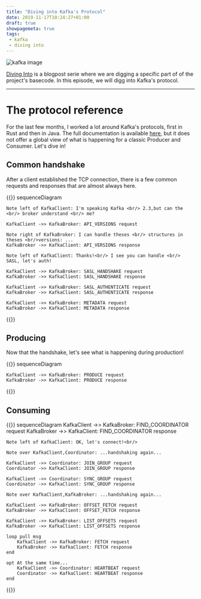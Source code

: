 ```yaml
---
title: "Diving into Kafka's Protocol"
date: 2019-11-17T10:24:27+01:00
draft: true
showpagemeta: true
tags:
 - kafka
 - diving into
---
```


![kafka image](/posts/diving-into-kafka-protocol/img/kafka.png)

[Diving Into](/tags/diving-into/) is a blogpost serie where we are digging a specific part of of the project's basecode. In this episode, we will digg into Kafka's protocol.

---

# The protocol reference

For the last few months, I worked a lot around Kafka's protocols, first in Rust and then in Java. The full documentation is available [here](https://kafka.apache.org/protocol.html), but it does not offer a global view of what is happening for a classic Producer and Consumer. Let's dive in!

## Common handshake

After a client established the TCP connection, there is a few common requests and responses that are almost always here.


{{<mermaid>}}
sequenceDiagram

    Note left of KafkaClient: I'm speaking Kafka <br/> 2.3,but can the <br/> broker understand <br/> me?

    KafkaClient ->> KafkaBroker: API_VERSIONS request

    Note right of KafkaBroker: I can handle theses <br/> structures in theses <br/>versions: ...
    KafkaBroker ->> KafkaClient: API_VERSIONS response

    Note left of KafkaClient: Thanks!<br/> I see you can handle <br/> SASL, let's auth!

    KafkaClient ->> KafkaBroker: SASL_HANDSHAKE request
    KafkaBroker ->> KafkaClient: SASL_HANDSHAKE response

    KafkaClient ->> KafkaBroker: SASL_AUTHENTICATE request
    KafkaBroker ->> KafkaClient: SASL_AUTHENTICATE response

    KafkaClient ->> KafkaBroker: METADATA request
    KafkaBroker ->> KafkaClient: METADATA response
{{</mermaid>}}

## Producing

Now that the handshake, let's see what is happening during production!

{{<mermaid>}}
sequenceDiagram

    KafkaClient ->> KafkaBroker: PRODUCE request
    KafkaBroker ->> KafkaClient: PRODUCE response
{{</mermaid>}}

## Consuming


{{<mermaid>}}
sequenceDiagram
    KafkaClient ->> KafkaBroker: FIND_COORDINATOR request
    KafkaBroker ->> KafkaClient: FIND_COORDINATOR response

    Note left of KafkaClient: OK, let's connect!<br/>

    Note over KafkaClient,Coordinator: ...handshaking again...

    KafkaClient ->> Coordinator: JOIN_GROUP request
    Coordinator ->> KafkaClient: JOIN_GROUP response

    KafkaClient ->> Coordinator: SYNC_GROUP request
    Coordinator ->> KafkaClient: SYNC_GROUP response

    Note over KafkaClient,KafkaBroker: ...handshaking again...

    KafkaClient ->> KafkaBroker: OFFSET_FETCH request
    KafkaBroker ->> KafkaClient: OFFSET_FETCH response

    KafkaClient ->> KafkaBroker: LIST_OFFSETS request
    KafkaBroker ->> KafkaClient: LIST_OFFSETS response
    
    loop pull msg
        KafkaClient ->> KafkaBroker: FETCH request
        KafkaBroker ->> KafkaClient: FETCH response
    end

    opt At the same time...
        KafkaClient ->> Coordinator: HEARTBEAT request
        Coordinator ->> KafkaClient: HEARTBEAT response
    end



{{</mermaid>}}